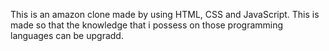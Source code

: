 This is an amazon clone made by using HTML, CSS and JavaScript. This is made so that the knowledge that i possess on those programming languages can be upgradd.
